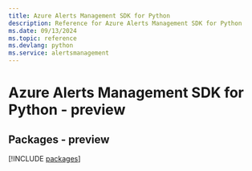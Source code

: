 ```yaml
---
title: Azure Alerts Management SDK for Python
description: Reference for Azure Alerts Management SDK for Python
ms.date: 09/13/2024
ms.topic: reference
ms.devlang: python
ms.service: alertsmanagement
---
```

# Azure Alerts Management SDK for Python - preview
## Packages - preview
[!INCLUDE [packages](alerts-management-index.md)]